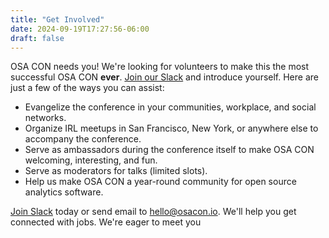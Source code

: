 ```yaml
---
title: "Get Involved"
date: 2024-09-19T17:27:56-06:00
draft: false
---
```


OSA CON needs you! We're looking for volunteers to make this the most successful OSA CON **ever**. [Join our Slack](https://join.slack.com/t/osacommunityworkspace/shared_invite/zt-2j5oq8pa9-3z2STvxxRsrzhYkPOMwX4A) and introduce yourself. Here are just a few of the ways you can assist:


 * Evangelize the conference in your communities, workplace, and social networks.
 * Organize IRL meetups in San Francisco, New York, or anywhere else to accompany the conference.
 * Serve as ambassadors during the conference itself to make OSA CON welcoming, interesting, and fun.
 * Serve as moderators for talks (limited slots).
 * Help us make OSA CON a year-round community for open source analytics software.


[Join Slack](https://join.slack.com/t/osacommunityworkspace/shared_invite/zt-2j5oq8pa9-3z2STvxxRsrzhYkPOMwX4A) today or send email to hello@osacon.io. We'll help you get connected with jobs. We're eager to meet you
